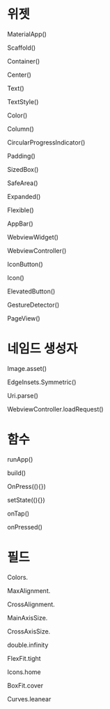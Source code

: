 # 위젯

MaterialApp()

Scaffold()

Container()

Center()

Text()

TextStyle()

Color()

Column()

CircularProgressIndicator()

Padding()

SizedBox()

SafeArea()

Expanded()

Flexible()

AppBar()

WebviewWidget()

WebviewController()

IconButton()

Icon()

ElevatedButton()

GestureDetector()

PageView()


# 네임드 생성자

Image.asset()

EdgeInsets.Symmetric()

Uri.parse()

WebviewController.loadRequest()


# 함수

runApp()

build()

OnPress((){})

setState((){})

onTap()

onPressed()


# 필드

Colors.

MaxAlignment.

CrossAlignment.

MainAxisSize.

CrossAxisSize.

double.infinity

FlexFit.tight

Icons.home

BoxFit.cover

Curves.leanear
